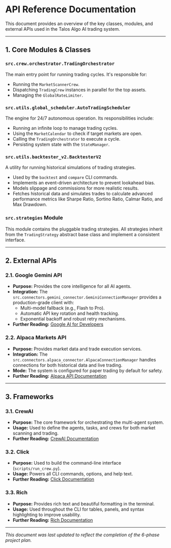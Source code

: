# API Reference Documentation

This document provides an overview of the key classes, modules, and external APIs used in the Talos Algo AI trading system.

---

## 1. Core Modules & Classes

### `src.crew.orchestrator.TradingOrchestrator`
The main entry point for running trading cycles. It's responsible for:
- Running the `MarketScannerCrew`.
- Dispatching `TradingCrew` instances in parallel for the top assets.
- Managing the `GlobalRateLimiter`.

### `src.utils.global_scheduler.AutoTradingScheduler`
The engine for 24/7 autonomous operation. Its responsibilities include:
- Running an infinite loop to manage trading cycles.
- Using the `MarketCalendar` to check if target markets are open.
- Calling the `TradingOrchestrator` to execute a cycle.
- Persisting system state with the `StateManager`.

### `src.utils.backtester_v2.BacktesterV2`
A utility for running historical simulations of trading strategies.
- Used by the `backtest` and `compare` CLI commands.
- Implements an event-driven architecture to prevent lookahead bias.
- Models slippage and commissions for more realistic results.
- Fetches historical data and simulates trades to calculate advanced performance metrics like Sharpe Ratio, Sortino Ratio, Calmar Ratio, and Max Drawdown.

### `src.strategies` Module
This module contains the pluggable trading strategies. All strategies inherit from the `TradingStrategy` abstract base class and implement a consistent interface.

---

## 2. External APIs

### 2.1. Google Gemini API
- **Purpose:** Provides the core intelligence for all AI agents.
- **Integration:** The `src.connectors.gemini_connector.GeminiConnectionManager` provides a production-grade client with:
    - Multi-model fallback (e.g., Flash to Pro).
    - Automatic API key rotation and health tracking.
    - Exponential backoff and robust retry mechanisms.
- **Further Reading:** [Google AI for Developers](https://ai.google.dev/)

### 2.2. Alpaca Markets API
- **Purpose:** Provides market data and trade execution services.
- **Integration:** The `src.connectors.alpaca_connector.AlpacaConnectionManager` handles connections for both historical data and live trading.
- **Mode:** The system is configured for paper trading by default for safety.
- **Further Reading:** [Alpaca API Documentation](https://alpaca.markets/docs)

---

## 3. Frameworks

### 3.1. CrewAI
- **Purpose:** The core framework for orchestrating the multi-agent system.
- **Usage:** Used to define the agents, tasks, and crews for both market scanning and trading.
- **Further Reading:** [CrewAI Documentation](https://docs.crewai.com/)

### 3.2. Click
- **Purpose:** Used to build the command-line interface (`scripts/run_crew.py`).
- **Usage:** Powers all CLI commands, options, and help text.
- **Further Reading:** [Click Documentation](https://click.palletsprojects.com/)

### 3.3. Rich
- **Purpose:** Provides rich text and beautiful formatting in the terminal.
- **Usage:** Used throughout the CLI for tables, panels, and syntax highlighting to improve usability.
- **Further Reading:** [Rich Documentation](https://rich.readthedocs.io/)

---

*This document was last updated to reflect the completion of the 6-phase project plan.*
